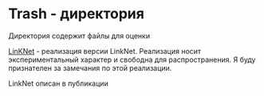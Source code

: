 # Trash - директория

Директория содержит файлы для оценки

[LinKNet](Python/LinkNetBoba) - реализация версии LinkNet. Реализация носит экспериментальный характер и свободна для распространения. Я буду признателен за замечания по этой реализации.

LinkNet описан в публикации 
